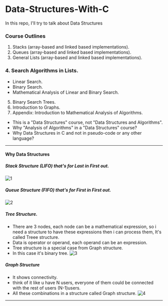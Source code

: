# Data-Structures-With-C
In this repo, I'll try to talk about Data Structures
### Course Outlines
1. Stacks (array-based and linked based implementations).
2. Queues (array-based and linked based implementations).
3. General Lists (array-based and linked based implementations).
### 4. Search Algorithms in Lists.
   - Linear Search.
   - Binary Search.
   - Mathematical Analysis of Linear and Binary Search.
5. Binary Search Trees.
6. Introduction to Graphs.
7. Appendix: Introduction to Mathematical Analysis of Algorithms.
- This is a "Data Structures" course, not "Data Structures and Algorithms".
- Why "Analysis of Algorithms" in a "Data Structures" course?
- Why Data Structures in C and not in pseudo-code or any other language?

---

#### Why Data Structures
##### Stack Structure (LIFO) that's for Last in First out.
![1](https://github.com/A8N0RMAL/UML-Diagrams/assets/119806250/8be68030-b42d-4ab0-a974-a09830fe8992)

##### Queue Structure (FIFO) that's for First in First out.
![2](https://github.com/A8N0RMAL/UML-Diagrams/assets/119806250/5237981c-80f1-471f-b666-a4bd049bd700)

##### Tree Structure.
- There are 3 nodes, each node can be a mathematical expression, so i need a structure to have these expressions then i can process them, It's called Treee structure.
- Data is operator or operand, each operand can be an expression.
- Tree structure is a special case from Graph structure.
- In this case it's binary tree.
![3](https://github.com/A8N0RMAL/UML-Diagrams/assets/119806250/0519f20e-b93f-4e41-a48e-884dac56569e)

##### Graph Structure
- It shows connectivity.
- think of it like u have N users, everyone of them could be connected with the rest of users (N-1)users.
- All these combinations in a structure called Graph structure.
![4](https://github.com/A8N0RMAL/UML-Diagrams/assets/119806250/9365d40c-949e-4480-bc26-df30459fda8a)

---


